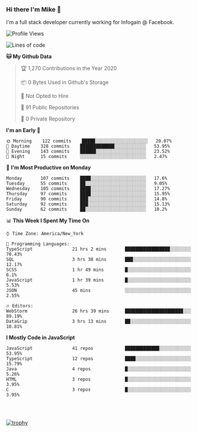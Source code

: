 ### Hi there I'm Mike 👋
I'm a full stack developer currently working for Infogain @ Facebook.

<!--START_SECTION:waka-->
![Profile Views](http://img.shields.io/badge/Profile%20Views-4-blue)

![Lines of code](https://img.shields.io/badge/From%20Hello%20World%20I%27ve%20Written-8.6%20million%20lines%20of%20code-blue)

**🐱 My Github Data** 

> 🏆 1,270 Contributions in the Year 2020
 > 
> 📦 0 Bytes Used in Github's Storage 
 > 
> 🚫 Not Opted to Hire
 > 
> 📜 91 Public Repositories
 > 
> 🔑 0 Private Repository 
 > 
**I'm an Early 🐤** 

```text
🌞 Morning    122 commits    █████░░░░░░░░░░░░░░░░░░░░   20.07% 
🌆 Daytime    328 commits    █████████████░░░░░░░░░░░░   53.95% 
🌃 Evening    143 commits    ██████░░░░░░░░░░░░░░░░░░░   23.52% 
🌙 Night      15 commits     ░░░░░░░░░░░░░░░░░░░░░░░░░   2.47%

```
📅 **I'm Most Productive on Monday** 

```text
Monday       107 commits    ████░░░░░░░░░░░░░░░░░░░░░   17.6% 
Tuesday      55 commits     ██░░░░░░░░░░░░░░░░░░░░░░░   9.05% 
Wednesday    105 commits    ████░░░░░░░░░░░░░░░░░░░░░   17.27% 
Thursday     97 commits     ████░░░░░░░░░░░░░░░░░░░░░   15.95% 
Friday       90 commits     ███░░░░░░░░░░░░░░░░░░░░░░   14.8% 
Saturday     92 commits     ███░░░░░░░░░░░░░░░░░░░░░░   15.13% 
Sunday       62 commits     ██░░░░░░░░░░░░░░░░░░░░░░░   10.2%

```


📊 **This Week I Spent My Time On** 

```text
⌚︎ Time Zone: America/New_York

💬 Programming Languages: 
TypeScript               21 hrs 2 mins       █████████████████░░░░░░░░   70.43% 
SQL                      3 hrs 38 mins       ███░░░░░░░░░░░░░░░░░░░░░░   12.17% 
SCSS                     1 hr 49 mins        █░░░░░░░░░░░░░░░░░░░░░░░░   6.1% 
JavaScript               1 hr 39 mins        █░░░░░░░░░░░░░░░░░░░░░░░░   5.53% 
JSON                     45 mins             ░░░░░░░░░░░░░░░░░░░░░░░░░   2.55%

🔥 Editors: 
WebStorm                 26 hrs 39 mins      ██████████████████████░░░   89.19% 
DataGrip                 3 hrs 13 mins       ██░░░░░░░░░░░░░░░░░░░░░░░   10.81%

```

**I Mostly Code in JavaScript** 

```text
JavaScript               41 repos            █████████████░░░░░░░░░░░░   53.95% 
TypeScript               12 repos            ████░░░░░░░░░░░░░░░░░░░░░   15.79% 
Java                     4 repos             █░░░░░░░░░░░░░░░░░░░░░░░░   5.26% 
HTML                     3 repos             █░░░░░░░░░░░░░░░░░░░░░░░░   3.95% 
C                        3 repos             █░░░░░░░░░░░░░░░░░░░░░░░░   3.95%

```



<!--END_SECTION:waka-->

##### &nbsp;
[![trophy](https://github-profile-trophy.vercel.app/?username=uptonm&theme=dracula)](https://github.com/ryo-ma/github-profile-trophy)
